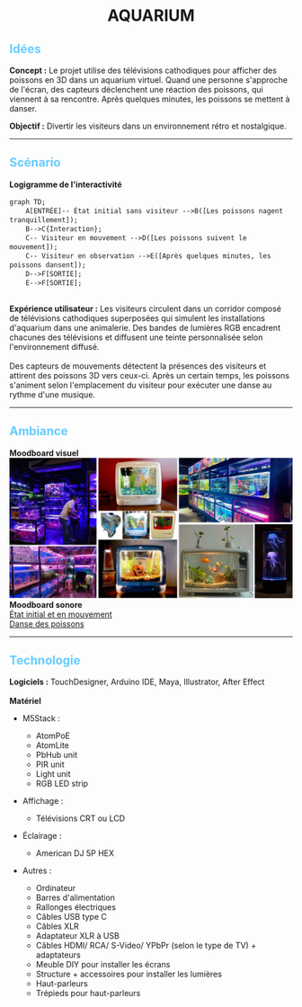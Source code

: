 <h1 style="text-align:center;">AQUARIUM</h1>

## <span style="color:#66CCFF">Idées</span><br>
**Concept :**
Le projet utilise des télévisions cathodiques pour afficher des poissons en 3D dans un aquarium virtuel. Quand une personne s'approche de l'écran, des capteurs déclenchent une réaction des poissons, qui viennent à sa rencontre. Après quelques minutes, les poissons se mettent à danser.

**Objectif :**
Divertir les visiteurs dans un environnement rétro et nostalgique.
<br>
<hr>

## <span style="color:#66CCFF">Scénario</span><br>
**Logigramme de l'interactivité**
```mermaid
graph TD;
    A[ENTRÉE]-- État initial sans visiteur -->B([Les poissons nagent tranquillement]);
    B-->C{Interaction};
    C-- Visiteur en mouvement -->D([Les poissons suivent le mouvement]);
    C-- Visiteur en observation -->E([Après quelques minutes, les poissons dansent]);
    D-->F[SORTIE];
    E-->F[SORTIE];
    
```
**Expérience utilisateur :**
Les visiteurs circulent dans un corridor composé de télévisions cathodiques superposées qui simulent les installations d'aquarium dans une animalerie. Des bandes de lumières RGB encadrent chacunes des télévisions et diffusent une teinte personnalisée selon l'environnement diffusé. <br>
<br>
Des capteurs de mouvements détectent la présences des visiteurs et attirent des poissons 3D vers ceux-ci. Après un certain temps, les poissons s'animent selon l'emplacement du visiteur pour exécuter une danse au rythme d'une musique.
<br>
<hr>

## <span style="color:#66CCFF">Ambiance</span>
**Moodboard visuel**
![Moodboard visuel](./images/moodboard_visuel.png)<br>
**Moodboard sonore**<br>
[État initial et en mouvement](https://pixabay.com/music/ambient-deep-in-the-ocean-116172/) <br>
[Danse des poissons](https://pixabay.com/music/ambient-wondrous-waters-119518/)
<br>
<hr>

## <span style="color:#66CCFF">Technologie</span>
**Logiciels :**
TouchDesigner, Arduino IDE, Maya, Illustrator, After Effect <br>
<br>
**Matériel**
- M5Stack :
    - AtomPoE
    - AtomLite
    - PbHub unit
    - PIR unit
    - Light unit
    - RGB LED strip

- Affichage :
    - Télévisions CRT ou LCD

- Éclairage :
    - American DJ 5P HEX

- Autres :
  - Ordinateur
  - Barres d'alimentation
  - Rallonges électriques
  - Câbles USB type C
  - Câbles XLR
  - Adaptateur XLR à USB
  - Câbles HDMI/ RCA/ S-Video/ YPbPr (selon le type de TV) + adaptateurs
  - Meuble DIY pour installer les écrans
  - Structure + accessoires pour installer les lumières
  - Haut-parleurs
  - Trépieds pour haut-parleurs


